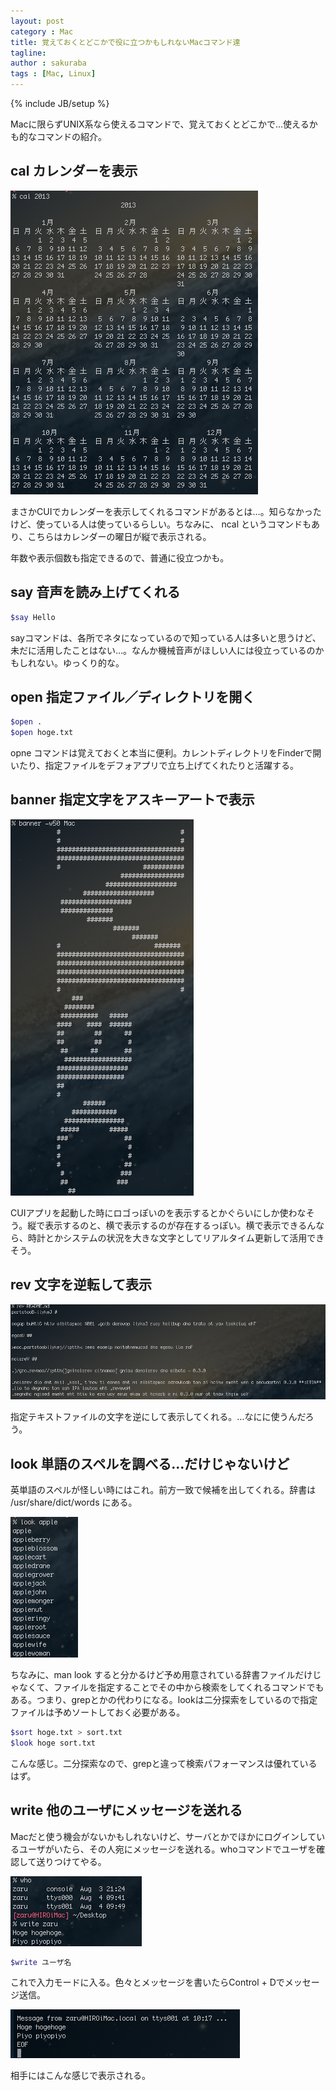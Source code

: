 ```yaml
---
layout: post
category : Mac
title: 覚えておくとどこかで役に立つかもしれないMacコマンド達
tagline: 
author : sakuraba
tags : [Mac, Linux]
---
```

{% include JB/setup %}

Macに限らずUNIX系なら使えるコマンドで、覚えておくとどこかで…使えるかも的なコマンドの紹介。

## cal カレンダーを表示

![](/assets/img/2013-08-04-01.png)

まさかCUIでカレンダーを表示してくれるコマンドがあるとは…。知らなかったけど、使っている人は使っているらしい。ちなみに、 ncal というコマンドもあり、こちらはカレンダーの曜日が縦で表示される。

年数や表示個数も指定できるので、普通に役立つかも。

## say 音声を読み上げてくれる

```bash
$say Hello
```

sayコマンドは、各所でネタになっているので知っている人は多いと思うけど、未だに活用したことはない…。なんか機械音声がほしい人には役立っているのかもしれない。ゆっくり的な。

## open 指定ファイル／ディレクトリを開く

```bash
$open .
$open hoge.txt
```

opne コマンドは覚えておくと本当に便利。カレントディレクトリをFinderで開いたり、指定ファイルをデフォアプリで立ち上げてくれたりと活躍する。

## banner 指定文字をアスキーアートで表示

![](/assets/img/2013-08-04-02.png)

CUIアプリを起動した時にロゴっぽいのを表示するとかぐらいにしか使わなそう。縦で表示するのと、横で表示するのが存在するっぽい。横で表示できるんなら、時計とかシステムの状況を大きな文字としてリアルタイム更新して活用できそう。

## rev 文字を逆転して表示

![](/assets/img/2013-08-04-03.png)

指定テキストファイルの文字を逆にして表示してくれる。…なにに使うんだろう。

## look 単語のスペルを調べる…だけじゃないけど

英単語のスペルが怪しい時にはこれ。前方一致で候補を出してくれる。辞書は /usr/share/dict/words にある。

![](/assets/img/2013-08-04-04.png)

ちなみに、man look すると分かるけど予め用意されている辞書ファイルだけじゃなくて、ファイルを指定することでその中から検索をしてくれるコマンドでもある。つまり、grepとかの代わりになる。lookは二分探索をしているので指定ファイルは予めソートしておく必要がある。

```bash
$sort hoge.txt > sort.txt
$look hoge sort.txt
```

こんな感じ。二分探索なので、grepと違って検索パフォーマンスは優れているはず。

## write 他のユーザにメッセージを送れる

Macだと使う機会がないかもしれないけど、サーバとかでほかにログインしているユーザがいたら、その人宛にメッセージを送れる。whoコマンドでユーザを確認して送りつけてやる。

![](/assets/img/2013-08-04-05.png)

```bash
$write ユーザ名
```

これで入力モードに入る。色々とメッセージを書いたらControl + Dでメッセージ送信。

![](/assets/img/2013-08-04-06.png)

相手にはこんな感じで表示される。


